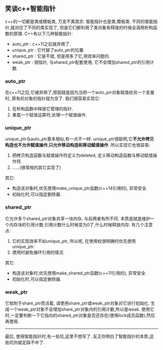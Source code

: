 ## 笑谈c++智能指针

c++的一切都是类或模板类, 万变不离其宗. 智能指针也是类,模板类. 不同的智能指针,就对应了不同的类实现了, 但是它们都利用了类对象有释放的时候会调用析构函数的原理. C++有以下几种智能指针:

- auto_ptr<T> : c++11之后就弃用了.
- unique_ptr<T> : 它代替了auto_ptr的位置.
- shared_ptr<T> : 它是不错, 但是用多了它,用效率问题的.
- weak_ptr<T> : 弱指针, 与shared_ptr配套使用, 它不会增加shared_ptr的引用计数.

### auto_ptr<T>

在c++11之后,它被弃用了,原因就是因为当把一个auto_ptr对象赋值给另一个变量时, 原有的对象的指针就为空了. 我们很容易实现它:
1. 在析构函数中释放它管理的指针.
2. 重载一个赋值运算符,处理一个赋值操作.

### unique_ptr<T>

unique_ptr与auto_ptr基本相似,有一点不一样: unique_ptr很聪明,它**不允许拷贝构造也不允许赋值操作**,**只允许移动构造和移动赋值操作**. 所以实现它也很容易:
1. 把拷贝构造函数与赋值操作符定义为deleted, 定义移动构造函数与移动赋值操作符.
2. ......(很常规的其它实现了)

其它:
- 构造该对象时,优先使用make_unique_ptr<T>函数(c++14引用的), 异常安全.
- 初始化时,可以指定删除器.

### shared_ptr<T>

它允许多个shared_ptr<T>对象共享一块内存, 与前两者有所不同. 本质是就是维护一个内存块的引用计数,引用计数什么时候变为0了,什么时候释放内存. 有几个注意点:

1. 它的实现效率不如unique_ptr<T>, 所以呢, 在使用权很明确时优先使用unique_ptr<T>.
2. 使用时避免循环引用的情况.

其它:
- 构造该对象时,优先使用make_shared_ptr<T>函数(c++11引用的), 异常安全.
- 初始化时,可以指定删除器.

### weak_ptr<T>

它依附于share_ptr<T>而活着, 请使用share_ptr<T>或weak_ptr<T>对象对它进行初始化. 生成一个weak_ptr对象不会增加share_ptr对象内的引用计数,所以是weak. 使用它时,一定要判断一下它指向的shared_ptr对象是否还存在(使用lock成员函数),然后再使用.


----

最后, 使用智能指针时,有一些坑,这里不想写了. 反正你明白了智能指针的本质,这些坑你就足踩不中了.
